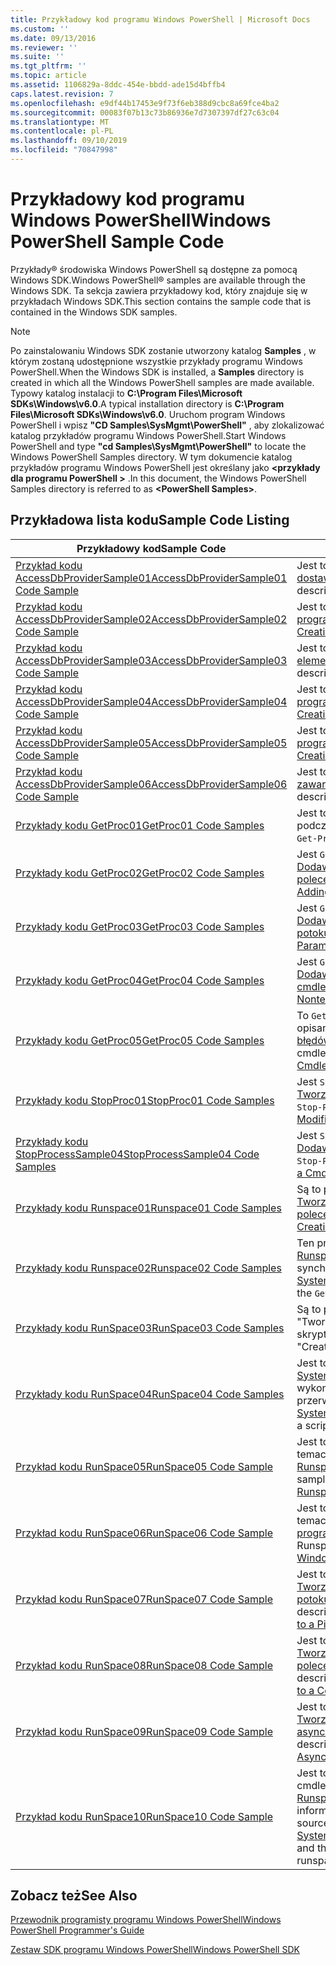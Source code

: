 ```yaml
---
title: Przykładowy kod programu Windows PowerShell | Microsoft Docs
ms.custom: ''
ms.date: 09/13/2016
ms.reviewer: ''
ms.suite: ''
ms.tgt_pltfrm: ''
ms.topic: article
ms.assetid: 1106829a-8ddc-454e-bbdd-ade15d4bffb4
caps.latest.revision: 7
ms.openlocfilehash: e9df44b17453e9f73f6eb388d9cbc8a69fce4ba2
ms.sourcegitcommit: 00083f07b13c73b86936e7d7307397df27c63c04
ms.translationtype: MT
ms.contentlocale: pl-PL
ms.lasthandoff: 09/10/2019
ms.locfileid: "70847998"
---
```

# <a name="windows-powershell-sample-code"></a><span data-ttu-id="6b9a7-102">Przykładowy kod programu Windows PowerShell</span><span class="sxs-lookup"><span data-stu-id="6b9a7-102">Windows PowerShell Sample Code</span></span>

<span data-ttu-id="6b9a7-103">Przykłady® środowiska Windows PowerShell są dostępne za pomocą Windows SDK.</span><span class="sxs-lookup"><span data-stu-id="6b9a7-103">Windows PowerShell® samples are available through the Windows SDK.</span></span> <span data-ttu-id="6b9a7-104">Ta sekcja zawiera przykładowy kod, który znajduje się w przykładach Windows SDK.</span><span class="sxs-lookup"><span data-stu-id="6b9a7-104">This section contains the sample code that is contained in the Windows SDK samples.</span></span>

> [!NOTE]
> <span data-ttu-id="6b9a7-105">Po zainstalowaniu Windows SDK zostanie utworzony katalog **Samples** , w którym zostaną udostępnione wszystkie przykłady programu Windows PowerShell.</span><span class="sxs-lookup"><span data-stu-id="6b9a7-105">When the Windows SDK is installed, a **Samples** directory is created in which all the Windows PowerShell samples are made available.</span></span> <span data-ttu-id="6b9a7-106">Typowy katalog instalacji to **C:\Program Files\Microsoft SDKs\Windows\v6.0**.</span><span class="sxs-lookup"><span data-stu-id="6b9a7-106">A typical installation directory is **C:\Program Files\Microsoft SDKs\Windows\v6.0**.</span></span>
> <span data-ttu-id="6b9a7-107">Uruchom program Windows PowerShell i wpisz **"CD Samples\SysMgmt\PowerShell"** , aby zlokalizować katalog przykładów programu Windows PowerShell.</span><span class="sxs-lookup"><span data-stu-id="6b9a7-107">Start Windows PowerShell and type **"cd Samples\SysMgmt\PowerShell"** to locate the Windows PowerShell Samples directory.</span></span> <span data-ttu-id="6b9a7-108">W tym dokumencie katalog przykładów programu Windows PowerShell jest określany jako  **\<przykłady dla programu PowerShell >** .</span><span class="sxs-lookup"><span data-stu-id="6b9a7-108">In this document, the Windows PowerShell Samples directory is referred to as **\<PowerShell Samples>**.</span></span>

## <a name="sample-code-listing"></a><span data-ttu-id="6b9a7-109">Przykładowa lista kodu</span><span class="sxs-lookup"><span data-stu-id="6b9a7-109">Sample Code Listing</span></span>

|<span data-ttu-id="6b9a7-110">Przykładowy kod</span><span class="sxs-lookup"><span data-stu-id="6b9a7-110">Sample Code</span></span>|<span data-ttu-id="6b9a7-111">Opis</span><span class="sxs-lookup"><span data-stu-id="6b9a7-111">Description</span></span>|
|-----------------|-----------------|
|[<span data-ttu-id="6b9a7-112">Przykład kodu AccessDbProviderSample01</span><span class="sxs-lookup"><span data-stu-id="6b9a7-112">AccessDbProviderSample01 Code Sample</span></span>](./accessdbprovidersample01-code-sample.md)|<span data-ttu-id="6b9a7-113">Jest to dostawca opisany w temacie [Tworzenie podstawowego dostawcy środowiska Windows PowerShell](./creating-a-basic-windows-powershell-provider.md).</span><span class="sxs-lookup"><span data-stu-id="6b9a7-113">This is the provider described in [Creating a Basic Windows PowerShell Provider](./creating-a-basic-windows-powershell-provider.md).</span></span>|
|[<span data-ttu-id="6b9a7-114">Przykład kodu AccessDbProviderSample02</span><span class="sxs-lookup"><span data-stu-id="6b9a7-114">AccessDbProviderSample02 Code Sample</span></span>](./accessdbprovidersample02-code-sample.md)|<span data-ttu-id="6b9a7-115">Jest to dostawca opisany w temacie [Tworzenie dostawcy dysku programu Windows PowerShell](./creating-a-windows-powershell-drive-provider.md).</span><span class="sxs-lookup"><span data-stu-id="6b9a7-115">This is the provider described in [Creating a Windows PowerShell Drive Provider](./creating-a-windows-powershell-drive-provider.md).</span></span>|
|[<span data-ttu-id="6b9a7-116">Przykład kodu AccessDbProviderSample03</span><span class="sxs-lookup"><span data-stu-id="6b9a7-116">AccessDbProviderSample03 Code Sample</span></span>](./accessdbprovidersample03-code-sample.md)|<span data-ttu-id="6b9a7-117">Jest to dostawca opisany w temacie [Tworzenie dostawcy elementów środowiska Windows PowerShell](./creating-a-windows-powershell-item-provider.md).</span><span class="sxs-lookup"><span data-stu-id="6b9a7-117">This is the provider described in [Creating a Windows PowerShell Item Provider](./creating-a-windows-powershell-item-provider.md).</span></span>|
|[<span data-ttu-id="6b9a7-118">Przykład kodu AccessDbProviderSample04</span><span class="sxs-lookup"><span data-stu-id="6b9a7-118">AccessDbProviderSample04 Code Sample</span></span>](./accessdbprovidersample04-code-sample.md)|<span data-ttu-id="6b9a7-119">Jest to dostawca opisany w temacie [Tworzenie dostawcy kontenera programu Windows PowerShell](./creating-a-windows-powershell-container-provider.md).</span><span class="sxs-lookup"><span data-stu-id="6b9a7-119">This is the provider described in [Creating a Windows PowerShell Container Provider](./creating-a-windows-powershell-container-provider.md).</span></span>|
|[<span data-ttu-id="6b9a7-120">Przykład kodu AccessDbProviderSample05</span><span class="sxs-lookup"><span data-stu-id="6b9a7-120">AccessDbProviderSample05 Code Sample</span></span>](./accessdbprovidersample05-code-sample.md)|<span data-ttu-id="6b9a7-121">Jest to dostawca opisany w temacie [Tworzenie dostawcy nawigacji programu Windows PowerShell](./creating-a-windows-powershell-navigation-provider.md).</span><span class="sxs-lookup"><span data-stu-id="6b9a7-121">This is the provider described in [Creating a Windows PowerShell Navigation Provider](./creating-a-windows-powershell-navigation-provider.md).</span></span>|
|[<span data-ttu-id="6b9a7-122">Przykład kodu AccessDbProviderSample06</span><span class="sxs-lookup"><span data-stu-id="6b9a7-122">AccessDbProviderSample06 Code Sample</span></span>](./accessdbprovidersample06-code-sample.md)|<span data-ttu-id="6b9a7-123">Jest to dostawca opisany w temacie [Tworzenie dostawcy zawartości środowiska Windows PowerShell](./creating-a-windows-powershell-content-provider.md).</span><span class="sxs-lookup"><span data-stu-id="6b9a7-123">This is the provider described in [Creating a Windows PowerShell Content Provider](./creating-a-windows-powershell-content-provider.md).</span></span>|
|[<span data-ttu-id="6b9a7-124">Przykłady kodu GetProc01</span><span class="sxs-lookup"><span data-stu-id="6b9a7-124">GetProc01 Code Samples</span></span>](./getproc01-code-samples.md)|<span data-ttu-id="6b9a7-125">Jest to podstawowy `Get-Process` przykład polecenia cmdlet opisany podczas [tworzenia pierwszego polecenia cmdlet](../cmdlet/creating-a-cmdlet-without-parameters.md).</span><span class="sxs-lookup"><span data-stu-id="6b9a7-125">This is the basic `Get-Process` cmdlet sample described in [Creating Your First Cmdlet](../cmdlet/creating-a-cmdlet-without-parameters.md).</span></span>|
|[<span data-ttu-id="6b9a7-126">Przykłady kodu GetProc02</span><span class="sxs-lookup"><span data-stu-id="6b9a7-126">GetProc02 Code Samples</span></span>](./getproc02-code-samples.md)|<span data-ttu-id="6b9a7-127">Jest `Get-Process` to przykład polecenia cmdlet opisany w temacie [Dodawanie parametrów, które przetwarzają dane wejściowe wiersza polecenia](../cmdlet/adding-parameters-that-process-command-line-input.md).</span><span class="sxs-lookup"><span data-stu-id="6b9a7-127">This is the `Get-Process` cmdlet sample described in [Adding Parameters that Process Command-Line Input](../cmdlet/adding-parameters-that-process-command-line-input.md).</span></span>|
|[<span data-ttu-id="6b9a7-128">Przykłady kodu GetProc03</span><span class="sxs-lookup"><span data-stu-id="6b9a7-128">GetProc03 Code Samples</span></span>](./getproc03-code-samples.md)|<span data-ttu-id="6b9a7-129">Jest `Get-Process` to przykład polecenia cmdlet opisany w temacie [Dodawanie parametrów, które przetwarzają dane wejściowe potoku](../cmdlet/adding-parameters-that-process-pipeline-input.md).</span><span class="sxs-lookup"><span data-stu-id="6b9a7-129">This is the `Get-Process` cmdlet sample described in [Adding Parameters that Process Pipeline Input](../cmdlet/adding-parameters-that-process-pipeline-input.md).</span></span>|
|[<span data-ttu-id="6b9a7-130">Przykłady kodu GetProc04</span><span class="sxs-lookup"><span data-stu-id="6b9a7-130">GetProc04 Code Samples</span></span>](./getproc04-code-samples.md)|<span data-ttu-id="6b9a7-131">Jest `Get-Process` to przykład polecenia cmdlet opisany w temacie [Dodawanie niekończącego raportowania błędów do polecenia cmdlet](../cmdlet/adding-non-terminating-error-reporting-to-your-cmdlet.md).</span><span class="sxs-lookup"><span data-stu-id="6b9a7-131">This is the `Get-Process` cmdlet sample described in [Adding Nonterminating Error Reporting to Your Cmdlet](../cmdlet/adding-non-terminating-error-reporting-to-your-cmdlet.md).</span></span>|
|[<span data-ttu-id="6b9a7-132">Przykłady kodu GetProc05</span><span class="sxs-lookup"><span data-stu-id="6b9a7-132">GetProc05 Code Samples</span></span>](./getproc05-code-samples.md)|<span data-ttu-id="6b9a7-133">To `Get-Process` polecenie cmdlet jest podobne do polecenia cmdlet opisanego w temacie [Dodawanie niekończącego raportowania błędów do polecenia cmdlet](../cmdlet/adding-non-terminating-error-reporting-to-your-cmdlet.md).</span><span class="sxs-lookup"><span data-stu-id="6b9a7-133">This `Get-Process` cmdlet is similar to the cmdlet described in [Adding Nonterminating Error Reporting to Your Cmdlet](../cmdlet/adding-non-terminating-error-reporting-to-your-cmdlet.md).</span></span>|
|[<span data-ttu-id="6b9a7-134">Przykłady kodu StopProc01</span><span class="sxs-lookup"><span data-stu-id="6b9a7-134">StopProc01 Code Samples</span></span>](./stopproc01-code-samples.md)|<span data-ttu-id="6b9a7-135">Jest `Stop-Process` to przykład polecenia cmdlet opisany w temacie [Tworzenie polecenia cmdlet modyfikującego system](../cmdlet/creating-a-cmdlet-that-modifies-the-system.md).</span><span class="sxs-lookup"><span data-stu-id="6b9a7-135">This is the `Stop-Process` cmdlet sample described in [Creating a Cmdlet That Modifies the System](../cmdlet/creating-a-cmdlet-that-modifies-the-system.md).</span></span>|
|[<span data-ttu-id="6b9a7-136">Przykłady kodu StopProcessSample04</span><span class="sxs-lookup"><span data-stu-id="6b9a7-136">StopProcessSample04 Code Samples</span></span>](./stopprocesssample04-code-samples.md)|<span data-ttu-id="6b9a7-137">Jest `Stop-Process` to przykład polecenia cmdlet opisany w temacie [Dodawanie zestawów parametrów do polecenia cmdlet](../cmdlet/adding-parameter-sets-to-a-cmdlet.md).</span><span class="sxs-lookup"><span data-stu-id="6b9a7-137">This is the `Stop-Process` cmdlet sample described in [Adding Parameter Sets to a Cmdlet](../cmdlet/adding-parameter-sets-to-a-cmdlet.md).</span></span>|
|[<span data-ttu-id="6b9a7-138">Przykłady kodu Runspace01</span><span class="sxs-lookup"><span data-stu-id="6b9a7-138">Runspace01 Code Samples</span></span>](./runspace01-code-samples.md)|<span data-ttu-id="6b9a7-139">Są to przykłady kodu dla obszaru działania opisanego w temacie [Tworzenie aplikacji konsolowej, która uruchamia określone polecenie](/dotnet/csharp/programming-guide/inside-a-program/hello-world-your-first-program).</span><span class="sxs-lookup"><span data-stu-id="6b9a7-139">These are the code samples for the runspace described in [Creating a Console Application That Runs a Specified Command](/dotnet/csharp/programming-guide/inside-a-program/hello-world-your-first-program).</span></span>|
|[<span data-ttu-id="6b9a7-140">Przykłady kodu Runspace02</span><span class="sxs-lookup"><span data-stu-id="6b9a7-140">Runspace02 Code Samples</span></span>](./runspace02-code-samples.md)|<span data-ttu-id="6b9a7-141">Ten przykład używa klasy [System. Management. Automation. Runspaceinvoke](/dotnet/api/System.Management.Automation.RunspaceInvoke) , aby wykonać `Get-Process` polecenie cmdlet synchronicznie.</span><span class="sxs-lookup"><span data-stu-id="6b9a7-141">This sample uses the [System.Management.Automation.Runspaceinvoke](/dotnet/api/System.Management.Automation.RunspaceInvoke) class to execute the `Get-Process` cmdlet synchronously.</span></span>|
|[<span data-ttu-id="6b9a7-142">Przykłady kodu RunSpace03</span><span class="sxs-lookup"><span data-stu-id="6b9a7-142">RunSpace03 Code Samples</span></span>](./runspace03-code-samples.md)|<span data-ttu-id="6b9a7-143">Są to przykłady kodu dla obszaru działania opisanego w temacie "Tworzenie aplikacji konsolowej, która uruchamia określony skrypt".</span><span class="sxs-lookup"><span data-stu-id="6b9a7-143">These are the code samples for the runspace described in "Creating a Console Application That Runs a Specified Script".</span></span>|
|[<span data-ttu-id="6b9a7-144">Przykłady kodu RunSpace04</span><span class="sxs-lookup"><span data-stu-id="6b9a7-144">RunSpace04 Code Samples</span></span>](./runspace04-code-samples.md)|<span data-ttu-id="6b9a7-145">Jest to przykładowy kod dla obszaru działania, który używa klasy [System. Management. Automation. Runspaceinvoke](/dotnet/api/System.Management.Automation.RunspaceInvoke) do wykonywania skryptu generującego błąd powodujący przerwanie.</span><span class="sxs-lookup"><span data-stu-id="6b9a7-145">This is a code sample for a runspace that uses the [System.Management.Automation.Runspaceinvoke](/dotnet/api/System.Management.Automation.RunspaceInvoke) class to execute a script that generates a terminating error.</span></span>|
|[<span data-ttu-id="6b9a7-146">Przykład kodu RunSpace05</span><span class="sxs-lookup"><span data-stu-id="6b9a7-146">RunSpace05 Code Sample</span></span>](./runspace05-code-sample.md)|<span data-ttu-id="6b9a7-147">Jest to kod źródłowy dla przykładu Runspace05 opisanego w temacie [Konfigurowanie obszaru działania przy użyciu RunspaceConfiguration](https://msdn.microsoft.com/en-us/42681d19-2d05-4975-befd-afb1990e79b2).</span><span class="sxs-lookup"><span data-stu-id="6b9a7-147">This is the source code for the Runspace05 sample described in [Configuring a Runspace Using RunspaceConfiguration](https://msdn.microsoft.com/en-us/42681d19-2d05-4975-befd-afb1990e79b2).</span></span>|
|[<span data-ttu-id="6b9a7-148">Przykład kodu RunSpace06</span><span class="sxs-lookup"><span data-stu-id="6b9a7-148">RunSpace06 Code Sample</span></span>](./runspace06-code-sample.md)|<span data-ttu-id="6b9a7-149">Jest to kod źródłowy dla przykładu Runspace06 opisanego w temacie [Konfigurowanie obszaru działania przy użyciu przystawki programu Windows PowerShell](https://msdn.microsoft.com/en-us/a7289ee8-9732-49ee-91c7-d533e9538b83).</span><span class="sxs-lookup"><span data-stu-id="6b9a7-149">This is the source code for the Runspace06 sample described in [Configuring a Runspace Using a Windows PowerShell Snap-in](https://msdn.microsoft.com/en-us/a7289ee8-9732-49ee-91c7-d533e9538b83).</span></span>|
|[<span data-ttu-id="6b9a7-150">Przykład kodu RunSpace07</span><span class="sxs-lookup"><span data-stu-id="6b9a7-150">RunSpace07 Code Sample</span></span>](./runspace07-code-sample.md)|<span data-ttu-id="6b9a7-151">Jest to kod źródłowy dla przykładu Runspace07 opisany w temacie [Tworzenie aplikacji konsolowej, która dodaje polecenia do potoku](https://msdn.microsoft.com/en-us/01eb7808-e97b-4905-80be-9e2fa38c262e).</span><span class="sxs-lookup"><span data-stu-id="6b9a7-151">This is the source code for the Runspace07 sample described in [Creating a Console Application That Adds Commands to a Pipeline](https://msdn.microsoft.com/en-us/01eb7808-e97b-4905-80be-9e2fa38c262e).</span></span>|
|[<span data-ttu-id="6b9a7-152">Przykład kodu RunSpace08</span><span class="sxs-lookup"><span data-stu-id="6b9a7-152">RunSpace08 Code Sample</span></span>](./runspace08-code-sample.md)|<span data-ttu-id="6b9a7-153">Jest to kod źródłowy dla przykładu Runspace08 opisany w temacie [Tworzenie aplikacji konsolowej, która dodaje parametry do polecenia](https://msdn.microsoft.com/en-us/848b2b46-60f1-4a86-b448-cfc7c0cccfba).</span><span class="sxs-lookup"><span data-stu-id="6b9a7-153">This is the source code for the Runspace08 sample described in [Creating a Console Application That Adds Parameters to a Command](https://msdn.microsoft.com/en-us/848b2b46-60f1-4a86-b448-cfc7c0cccfba).</span></span>|
|[<span data-ttu-id="6b9a7-154">Przykład kodu RunSpace09</span><span class="sxs-lookup"><span data-stu-id="6b9a7-154">RunSpace09 Code Sample</span></span>](./runspace09-code-sample.md)|<span data-ttu-id="6b9a7-155">Jest to kod źródłowy dla przykładu Runspace09 opisany w temacie [Tworzenie aplikacji konsolowej, która wywołuje potok asynchronicznie](https://msdn.microsoft.com/en-us/198c1c94-2a06-457e-93ce-c0d910618e47).</span><span class="sxs-lookup"><span data-stu-id="6b9a7-155">This is the source code for the Runspace09 sample described in [Creating a Console Application That Invokes a Pipeline Asynchronously](https://msdn.microsoft.com/en-us/198c1c94-2a06-457e-93ce-c0d910618e47).</span></span>|
|[<span data-ttu-id="6b9a7-156">Przykład kodu RunSpace10</span><span class="sxs-lookup"><span data-stu-id="6b9a7-156">RunSpace10 Code Sample</span></span>](./runspace10-code-sample.md)|<span data-ttu-id="6b9a7-157">Jest to kod źródłowy przykładu Runspace10, który dodaje polecenie cmdlet do [System. Management. Automation. obszarami działania. Runspaceconfiguration](/dotnet/api/System.Management.Automation.Runspaces.RunspaceConfiguration) , a następnie używa zmodyfikowanych informacji o konfiguracji do utworzenia obszaru działania.</span><span class="sxs-lookup"><span data-stu-id="6b9a7-157">This is the source code for the Runspace10 sample, which adds a cmdlet to [System.Management.Automation.Runspaces.Runspaceconfiguration](/dotnet/api/System.Management.Automation.Runspaces.RunspaceConfiguration) and then uses the modified configuration information to create the runspace.</span></span>|

## <a name="see-also"></a><span data-ttu-id="6b9a7-158">Zobacz też</span><span class="sxs-lookup"><span data-stu-id="6b9a7-158">See Also</span></span>

[<span data-ttu-id="6b9a7-159">Przewodnik programisty programu Windows PowerShell</span><span class="sxs-lookup"><span data-stu-id="6b9a7-159">Windows PowerShell Programmer's Guide</span></span>](./windows-powershell-programmer-s-guide.md)

[<span data-ttu-id="6b9a7-160">Zestaw SDK programu Windows PowerShell</span><span class="sxs-lookup"><span data-stu-id="6b9a7-160">Windows PowerShell SDK</span></span>](../windows-powershell-reference.md)